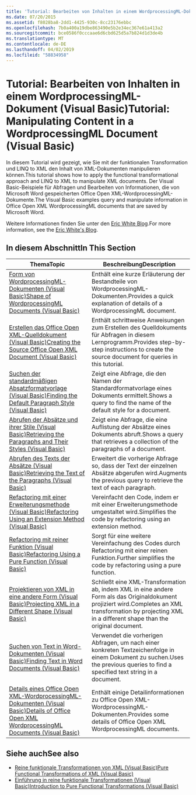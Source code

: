 ```yaml
---
title: 'Tutorial: Bearbeiten von Inhalten in einem WordprocessingML-Dokument (Visual Basic)'
ms.date: 07/20/2015
ms.assetid: f8028ba8-2dd1-4425-930c-8cc23176ebbc
ms.openlocfilehash: 7b0a400a19dbe863490e5b2e34ec367e61a413a2
ms.sourcegitcommit: bce0586f0cccaae6d6cbd625d5a7b824d1d3de4b
ms.translationtype: MT
ms.contentlocale: de-DE
ms.lasthandoff: 04/02/2019
ms.locfileid: "58834958"
---
```

# <a name="tutorial-manipulating-content-in-a-wordprocessingml-document-visual-basic"></a><span data-ttu-id="d9117-102">Tutorial: Bearbeiten von Inhalten in einem WordprocessingML-Dokument (Visual Basic)</span><span class="sxs-lookup"><span data-stu-id="d9117-102">Tutorial: Manipulating Content in a WordprocessingML Document (Visual Basic)</span></span>
<span data-ttu-id="d9117-103">In diesem Tutorial wird gezeigt, wie Sie mit der funktionalen Transformation und LINQ to XML den Inhalt von XML-Dokumenten manipulieren können.</span><span class="sxs-lookup"><span data-stu-id="d9117-103">This tutorial shows how to apply the functional transformational approach and LINQ to XML to manipulate XML documents.</span></span> <span data-ttu-id="d9117-104">Der Visual Basic-Beispiele für Abfragen und Bearbeiten von Informationen, die von Microsoft Word gespeicherten Office Open XML-WordprocessingML-Dokumente.</span><span class="sxs-lookup"><span data-stu-id="d9117-104">The Visual Basic examples query and manipulate information in Office Open XML WordprocessingML documents that are saved by Microsoft Word.</span></span>  
  
 <span data-ttu-id="d9117-105">Weitere Informationen finden Sie unter den [Eric White Blog](http://www.ericwhite.com).</span><span class="sxs-lookup"><span data-stu-id="d9117-105">For more information, see the [Eric White's Blog](http://www.ericwhite.com).</span></span>  
  
## <a name="in-this-section"></a><span data-ttu-id="d9117-106">In diesem Abschnitt</span><span class="sxs-lookup"><span data-stu-id="d9117-106">In This Section</span></span>  
  
|<span data-ttu-id="d9117-107">Thema</span><span class="sxs-lookup"><span data-stu-id="d9117-107">Topic</span></span>|<span data-ttu-id="d9117-108">Beschreibung</span><span class="sxs-lookup"><span data-stu-id="d9117-108">Description</span></span>|  
|-----------|-----------------|  
|[<span data-ttu-id="d9117-109">Form von WordprocessingML-Dokumenten (Visual Basic)</span><span class="sxs-lookup"><span data-stu-id="d9117-109">Shape of WordprocessingML Documents (Visual Basic)</span></span>](../../../../visual-basic/programming-guide/concepts/linq/shape-of-wordprocessingml-documents.md)|<span data-ttu-id="d9117-110">Enthält eine kurze Erläuterung der Bestandteile von WordprocessingML-Dokumenten.</span><span class="sxs-lookup"><span data-stu-id="d9117-110">Provides a quick explanation of details of a WordprocessingML document.</span></span>|  
|[<span data-ttu-id="d9117-111">Erstellen das Office Open XML-Quelldokument (Visual Basic)</span><span class="sxs-lookup"><span data-stu-id="d9117-111">Creating the Source Office Open XML Document (Visual Basic)</span></span>](../../../../visual-basic/programming-guide/concepts/linq/creating-the-source-office-open-xml-document.md)|<span data-ttu-id="d9117-112">Enthält schrittweise Anweisungen zum Erstellen des Quelldokuments für Abfragen in diesem Lernprogramm.</span><span class="sxs-lookup"><span data-stu-id="d9117-112">Provides step-by-step instructions to create the source document for queries in this tutorial.</span></span>|  
|[<span data-ttu-id="d9117-113">Suchen der standardmäßigen Absatzformatvorlage (Visual Basic)</span><span class="sxs-lookup"><span data-stu-id="d9117-113">Finding the Default Paragraph Style (Visual Basic)</span></span>](../../../../visual-basic/programming-guide/concepts/linq/finding-the-default-paragraph-style.md)|<span data-ttu-id="d9117-114">Zeigt eine Abfrage, die den Namen der Standardformatvorlage eines Dokuments ermittelt.</span><span class="sxs-lookup"><span data-stu-id="d9117-114">Shows a query to find the name of the default style for a document.</span></span>|  
|[<span data-ttu-id="d9117-115">Abrufen der Absätze und ihrer Stile (Visual Basic)</span><span class="sxs-lookup"><span data-stu-id="d9117-115">Retrieving the Paragraphs and Their Styles (Visual Basic)</span></span>](../../../../visual-basic/programming-guide/concepts/linq/retrieving-the-paragraphs-and-their-styles.md)|<span data-ttu-id="d9117-116">Zeigt eine Abfrage, die eine Auflistung der Absätze eines Dokuments abruft.</span><span class="sxs-lookup"><span data-stu-id="d9117-116">Shows a query that retrieves a collection of the paragraphs of a document.</span></span>|  
|[<span data-ttu-id="d9117-117">Abrufen des Texts der Absätze (Visual Basic)</span><span class="sxs-lookup"><span data-stu-id="d9117-117">Retrieving the Text of the Paragraphs (Visual Basic)</span></span>](../../../../visual-basic/programming-guide/concepts/linq/retrieving-the-text-of-the-paragraphs.md)|<span data-ttu-id="d9117-118">Erweitert die vorherige Abfrage so, dass der Text der einzelnen Absätze abgerufen wird.</span><span class="sxs-lookup"><span data-stu-id="d9117-118">Augments the previous query to retrieve the text of each paragraph.</span></span>|  
|[<span data-ttu-id="d9117-119">Refactoring mit einer Erweiterungsmethode (Visual Basic)</span><span class="sxs-lookup"><span data-stu-id="d9117-119">Refactoring Using an Extension Method (Visual Basic)</span></span>](../../../../visual-basic/programming-guide/concepts/linq/refactoring-using-an-extension-method.md)|<span data-ttu-id="d9117-120">Vereinfacht den Code, indem er mit einer Erweiterungsmethode umgestaltet wird.</span><span class="sxs-lookup"><span data-stu-id="d9117-120">Simplifies the code by refactoring using an extension method.</span></span>|  
|[<span data-ttu-id="d9117-121">Refactoring mit reiner Funktion (Visual Basic)</span><span class="sxs-lookup"><span data-stu-id="d9117-121">Refactoring Using a Pure Function (Visual Basic)</span></span>](../../../../visual-basic/programming-guide/concepts/linq/refactoring-using-a-pure-function.md)|<span data-ttu-id="d9117-122">Sorgt für eine weitere Vereinfachung des Codes durch Refactoring mit einer reinen Funktion.</span><span class="sxs-lookup"><span data-stu-id="d9117-122">Further simplifies the code by refactoring using a pure function.</span></span>|  
|[<span data-ttu-id="d9117-123">Projektieren von XML in eine andere Form (Visual Basic)</span><span class="sxs-lookup"><span data-stu-id="d9117-123">Projecting XML in a Different Shape (Visual Basic)</span></span>](../../../../visual-basic/programming-guide/concepts/linq/projecting-xml-in-a-different-shape.md)|<span data-ttu-id="d9117-124">Schließt eine XML-Transformation ab, indem XML in eine andere Form als das Originaldokument projiziert wird.</span><span class="sxs-lookup"><span data-stu-id="d9117-124">Completes an XML transformation by projecting XML in a different shape than the original document.</span></span>|  
|[<span data-ttu-id="d9117-125">Suchen von Text in Word-Dokumenten (Visual Basic)</span><span class="sxs-lookup"><span data-stu-id="d9117-125">Finding Text in Word Documents (Visual Basic)</span></span>](../../../../visual-basic/programming-guide/concepts/linq/finding-text-in-word-documents.md)|<span data-ttu-id="d9117-126">Verwendet die vorherigen Abfragen, um nach einer konkreten Textzeichenfolge in einem Dokument zu suchen.</span><span class="sxs-lookup"><span data-stu-id="d9117-126">Uses the previous queries to find a specified text string in a document.</span></span>|  
|[<span data-ttu-id="d9117-127">Details eines Office Open XML-WordprocessingML-Dokumenten (Visual Basic)</span><span class="sxs-lookup"><span data-stu-id="d9117-127">Details of Office Open XML WordprocessingML Documents (Visual Basic)</span></span>](../../../../visual-basic/programming-guide/concepts/linq/details-of-office-open-xml-wordprocessingml-documents.md)|<span data-ttu-id="d9117-128">Enthält einige Detailinformationen zu Office Open XML-WordprocessingML-Dokumenten.</span><span class="sxs-lookup"><span data-stu-id="d9117-128">Provides some details of Office Open XML WordprocessingML documents.</span></span>|  
  
## <a name="see-also"></a><span data-ttu-id="d9117-129">Siehe auch</span><span class="sxs-lookup"><span data-stu-id="d9117-129">See also</span></span>

- [<span data-ttu-id="d9117-130">Reine funktionale Transformationen von XML (Visual Basic)</span><span class="sxs-lookup"><span data-stu-id="d9117-130">Pure Functional Transformations of XML (Visual Basic)</span></span>](../../../../visual-basic/programming-guide/concepts/linq/pure-functional-transformations-of-xml.md)
- [<span data-ttu-id="d9117-131">Einführung in reine funktionale Transformationen (Visual Basic)</span><span class="sxs-lookup"><span data-stu-id="d9117-131">Introduction to Pure Functional Transformations (Visual Basic)</span></span>](../../../../visual-basic/programming-guide/concepts/linq/introduction-to-pure-functional-transformations.md)
